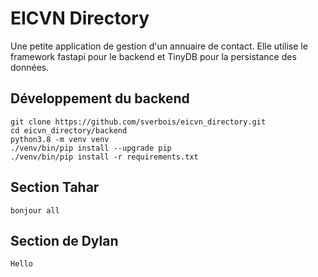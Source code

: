 # EICVN Directory

Une petite application de gestion d'un annuaire de contact.
Elle utilise le framework fastapi pour le backend et TinyDB pour la persistance des données.

## Développement du backend

    git clone https://github.com/sverbois/eicvn_directory.git
    cd eicvn_directory/backend
    python3.8 -m venv venv
    ./venv/bin/pip install --upgrade pip
    ./venv/bin/pip install -r requirements.txt


## Section Tahar
    bonjour all

## Section de Dylan
    Hello